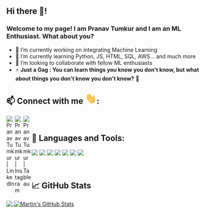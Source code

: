## Hi there 👋!

### Welcome to my page! I am Pranav Tumkur and I am an ML Enthusiast. What about you?

- 🔭 I’m currently working on integrating Machine Learning
- 🌱 I’m currently learning Python, JS, HTML, SQL, AWS... and much more
- 👯 I’m looking to collaborate with fellow ML enthusiasts
- ⚡ **Just a Gag : You can learn things you know you don't know, but what about things you don't know you don't know?** 🤔

## 📫 Connect with me <img src="wave.gif" width="30px">:

[<img align="left" alt="Pranav Tumkur | LinkedIn" width="22px" src="https://cdn.jsdelivr.net/npm/simple-icons@v3/icons/linkedin.svg" />](https://www.linkedin.com/in/pranav-tumkur-130196/)
[<img align="left" alt="Pranav Tumkur | Instagram" width="22px" src="https://cdn.jsdelivr.net/npm/simple-icons@v3/icons/instagram.svg" />](https://www.instagram.com/pranavtumkur/)
[<img align="left" alt="Pranav Tumkur | Tableau" width="22px" src="https://cdn.jsdelivr.net/npm/simple-icons@3.11.0/icons/tableau.svg" />](https://public.tableau.com/profile/pranavtumkur)

<br />

## 🔧 Languages and Tools:

![](https://img.shields.io/badge/Code-Python-informational?style=flat&logo=python&logoColor=white&color=2bbc8a)
![](https://img.shields.io/badge/SaaS-AWS-informational?style=flat&logo=dependabot&logoColor=white&color=2bbc8a)
![](https://img.shields.io/badge/Code-SQL-informational?style=flat&logo=MySQL&logoColor=white&color=2bbc8a)
![](https://img.shields.io/badge/Code-Jupyter_Notebook-informational?style=flat&logo=jupyter&logoColor=white&color=2bbc8a)
![](https://img.shields.io/badge/Code-VBA-informational?style=flat&logo=vba&logoColor=white&color=2bbc8a)
![](https://img.shields.io/badge/Code-HTML-informational?style=flat&logo=HTML5&logoColor=white&color=2bbc8a)
![](https://img.shields.io/badge/Tools-Tableau-informational?style=flat&logo=tableau&logoColor=white&color=2bbc8a)

<br />

## &#x1f4c8; GitHub Stats

<a href="https://github.com/pranavtumkur/pranavtumkur">
  <img align="center" src="https://github-readme-stats.vercel.app/api/top-langs/?username=pranavtumkur&hide=java,html&title_color=ffffff&text_color=c9cacc&icon_color=2bbc8a&bg_color=1d1f21" />
</a>
<a href="https://github.com/pranavtumkur/pranavtumkur">
  <img align="center" src="https://github-readme-stats.vercel.app/api?username=pranavtumkur&show_icons=true&line_height=27&count_private=true&title_color=ffffff&text_color=c9cacc&icon_color=2bbc8a&bg_color=1d1f21" alt="Martin's GitHub Stats" />
</a>
